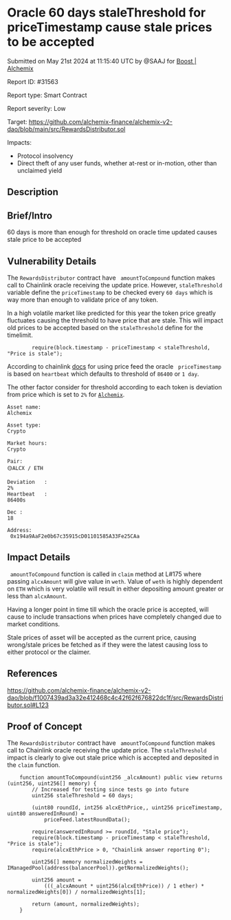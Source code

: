 
# Oracle 60 days staleThreshold for priceTimestamp cause stale prices to be accepted

Submitted on May 21st 2024 at 11:15:40 UTC by @SAAJ for [Boost | Alchemix](https://immunefi.com/bounty/alchemix-boost/)

Report ID: #31563

Report type: Smart Contract

Report severity: Low

Target: https://github.com/alchemix-finance/alchemix-v2-dao/blob/main/src/RewardsDistributor.sol

Impacts:
- Protocol insolvency
- Direct theft of any user funds, whether at-rest or in-motion, other than unclaimed yield

## Description
## Brief/Intro
60 days is more than enough for threshold on oracle time updated causes stale price to be accepted

## Vulnerability Details

The ```RewardsDistributor``` contract have ``` amountToCompound``` function makes call to Chainlink oracle receiving the update price.
However, ```staleThreshold``` variable define the ```priceTimestamp``` to be checked every ```60 days``` which is way more than enough to validate price of any token.

In a high volatile market like predicted for this year the token price greatly fluctuates causing the threshold to have price that are stale.
This will impact old prices to be accepted based on the ```staleThreshold``` define for the timelimit.
```
        require(block.timestamp - priceTimestamp < staleThreshold, "Price is stale");

```
According to chainlink [docs]( https://docs.chain.link/architecture-overview/architecture-decentralized-model#aggregator) for using price feed the oracle ``` priceTimestamp``` is based on ```heartbeat``` which defaults to threshold of ```86400``` or ```1 day```.

The other factor consider for threshold according to each token is deviation from price which is set to ```2%``` for [```Alchemix```]( https://docs.chain.link/data-feeds/price-feeds/addresses?network=ethereum&page=1&search=alch).
```
Asset name:
Alchemix

Asset type:
Crypto

Market hours:
Crypto

Pair:	
🟡ALCX / ETH

Deviation	:
2%	
Heartbeat	:
86400s

Dec	:
18

Address:
 0x194a9AaF2e0b67c35915cD01101585A33Fe25CAa

```

## Impact Details
``` amountToCompound``` function is called in ```claim``` method at L#175  where passing ```alcxAmount``` will give value in ```weth```.
Value of ```weth``` is highly dependent on ```ETH``` which is very volatile will result in either depositing amount greater or less than ```alcxAmount```.

Having a longer point in time till which the oracle price is accepted, will cause to include transactions when prices have completely changed due to market conditions.

Stale prices of asset will be accepted as the current price, causing wrong/stale prices be fetched as if they were the latest causing loss to either protocol or the claimer.


## References
https://github.com/alchemix-finance/alchemix-v2-dao/blob/f1007439ad3a32e412468c4c42f62f676822dc1f/src/RewardsDistributor.sol#L123



## Proof of Concept
The ```RewardsDistributor``` contract have ``` amountToCompound``` function makes call to Chainlink oracle receiving the update price.
The ```staleThreshold``` impact is clearly to give out stale price which is accepted and deposited in the ```claim``` function.
```
    function amountToCompound(uint256 _alcxAmount) public view returns (uint256, uint256[] memory) {
        // Increased for testing since tests go into future
        uint256 staleThreshold = 60 days;

        (uint80 roundId, int256 alcxEthPrice,, uint256 priceTimestamp, uint80 answeredInRound) =
            priceFeed.latestRoundData();

        require(answeredInRound >= roundId, "Stale price");
        require(block.timestamp - priceTimestamp < staleThreshold, "Price is stale");
        require(alcxEthPrice > 0, "Chainlink answer reporting 0");

        uint256[] memory normalizedWeights = IManagedPool(address(balancerPool)).getNormalizedWeights();

        uint256 amount =
            (((_alcxAmount * uint256(alcxEthPrice)) / 1 ether) * normalizedWeights[0]) / normalizedWeights[1];

        return (amount, normalizedWeights);
    }
 ```
